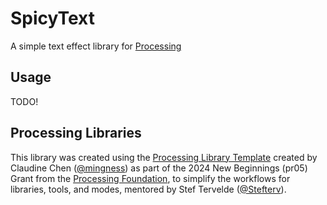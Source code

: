 # SpicyText
A simple text effect library for [Processing](https://www.processing.org)

## Usage
TODO!

## Processing Libraries
This library was created using the [Processing Library Template](https://github.com/processing/processing-library-template/) created by Claudine Chen ([@mingness](https://github.com/mingness)) as part of the 2024 New Beginnings (pr05) Grant from the 
[Processing Foundation](https://github.com/processing), to simplify the
workflows for libraries, tools, and modes, mentored by Stef Tervelde ([@Stefterv](https://github.com/stefterv)).
